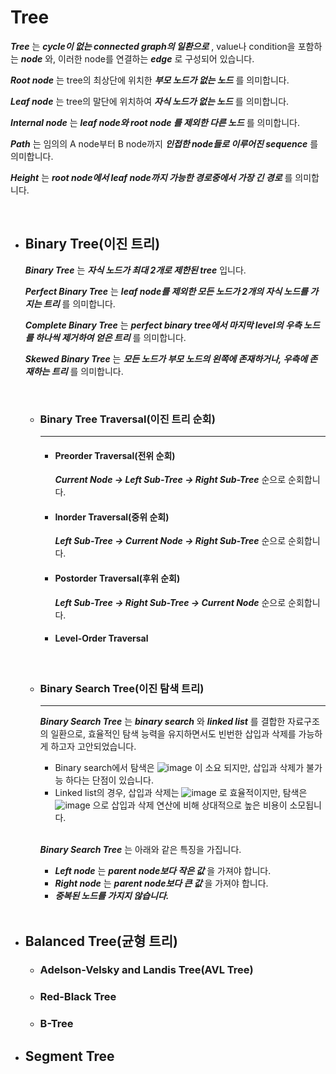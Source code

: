# Tree

  
  _**Tree**_ 는 _**cycle이 없는 connected graph의 일환으로**_ , value나 condition을 포함하는 _**node**_ 와, 이러한 node를 연결하는 _**edge**_ 로 구성되어 있습니다.  
  
  _**Root node**_ 는 tree의 최상단에 위치한 _**부모 노드가 없는 노드**_ 를 의미합니다.  
  
  _**Leaf node**_ 는 tree의 말단에 위치하여 _**자식 노드가 없는 노드**_ 를 의미합니다.  
  
  _**Internal node**_ 는 _**leaf node와 root node 를 제외한 다른 노드**_ 를 의미합니다.  
  
  _**Path**_ 는 임의의 A node부터 B node까지 _**인접한 node들로 이루어진 sequence**_ 를 의미합니다.  
  
  _**Height**_ 는 _**root node에서 leaf node까지 가능한 경로중에서 가장 긴 경로**_ 를 의미합니다.  
  
  </br>

  - ## Binary Tree(이진 트리)

    _**Binary Tree**_ 는 _**자식 노드가 최대 2개로 제한된 tree**_ 입니다.  
    
    _**Perfect Binary Tree**_ 는 _**leaf node를 제외한 모든 노드가 2개의 자식 노드를 가지는 트리**_ 를 의미합니다.  
    
    _**Complete Binary Tree**_ 는 _**perfect binary tree에서 마지막 level의 우측 노드를 하나씩 제거하여 얻은 트리**_ 를 의미합니다.  

    _**Skewed Binary Tree**_ 는 _**모든 노드가 부모 노드의 왼쪽에 존재하거나, 우측에 존재하는 트리**_ 를 의미합니다.  
    
    </br>
    
    - ### Binary Tree Traversal(이진 트리 순회)
      ---
      
      - #### Preorder Traversal(전위 순회)
        _**Current Node -> Left Sub-Tree -> Right Sub-Tree**_ 순으로 순회합니다.
      - #### Inorder Traversal(중위 순회)
        _**Left Sub-Tree -> Current Node -> Right Sub-Tree**_ 순으로 순회합니다.
      - #### Postorder Traversal(후위 순회)
        _**Left Sub-Tree -> Right Sub-Tree -> Current Node**_ 순으로 순회합니다.
      - #### Level-Order Traversal    

    </br>

    - ### Binary Search Tree(이진 탐색 트리)
      ---
      
      _**Binary Search Tree**_ 는 _**binary search**_ 와 _**linked list**_ 를 결합한 자료구조의 일환으로, 효율적인 탐색 능력을 유지하면서도 빈번한 삽입과 삭제를 가능하게 하고자 고안되었습니다.
      - Binary search에서 탐색은 ![image](https://user-images.githubusercontent.com/45135668/120072205-9379e500-c0cd-11eb-8c3f-053d40ad5c79.png) 이 소요 되지만, 삽입과 삭제가 불가능 하다는 단점이 있습니다.
      - Linked list의 경우, 삽입과 삭제는 ![image](https://user-images.githubusercontent.com/45135668/120072230-bc9a7580-c0cd-11eb-81a7-9a1891b32483.png) 로 효율적이지만, 탐색은 ![image](https://user-images.githubusercontent.com/45135668/120072243-cb812800-c0cd-11eb-89fd-224b0dd7bb1b.png) 으로 삽입과 삭제 연산에 비해 상대적으로 높은 비용이 소모됩니다.
       
      </br>

      _**Binary Search Tree**_ 는 아래와 같은 특징을 가집니다.  
      
      - _**Left node**_ 는 _**parent node보다 작은 값**_ 을 가져야 합니다.
      - _**Right node**_ 는 _**parent node보다 큰 값**_ 을 가져야 합니다.
      - _**중복된 노드를 가지지 않습니다.**_

      </br>

    
  - ## Balanced Tree(균형 트리)
    
    - ### Adelson-Velsky and Landis Tree(AVL Tree)
    - ### Red-Black Tree
    - ### B-Tree

  - ## Segment Tree
